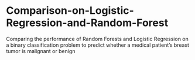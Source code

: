 # Comparison-on-Logistic-Regression-and-Random-Forest
Comparing the performance of Random Forests and Logistic Regression on a binary classification problem to predict whether a medical patient’s breast tumor is malignant or benign
